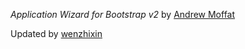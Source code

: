 *Application Wizard for Bootstrap v2* by [Andrew Moffat](https://github.com/amoffat)

Updated by [wenzhixin](https://github.com/wenzhixin)
